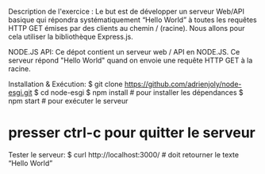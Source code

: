 Description de l'exercice :
Le but est de développer un serveur Web/API basique qui répondra systématiquement “Hello World” à toutes les requêtes HTTP GET émises par des clients au chemin / (racine). Nous allons pour cela utiliser la bibliothèque Express.js.

NODE.JS API:
Ce dépot contient un serveur web / API en NODE.JS.
Ce serveur répond "Hello World" quand on envoie une requête HTTP GET à la racine.

Installation & Exécution:
$ git clone https://github.com/adrienjoly/node-esgi.git
$ cd node-esgi
$ npm install # pour installer les dépendances
$ npm start # pour exécuter le serveur
# presser ctrl-c pour quitter le serveur

Tester le serveur:
$ curl http://localhost:3000/ # doit retourner le texte “Hello World”



